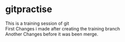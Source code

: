 # gitpractise
This is a training session of git
<br>
First Changes i made after creating the training branch
<br>
Another Changes before it was been merge.
